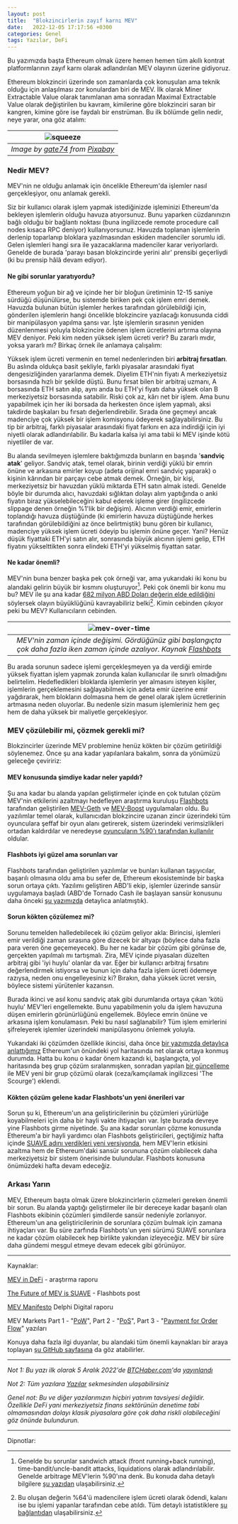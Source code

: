 ```yaml
---
layout: post
title:  "Blokzincirlerin zayıf karnı MEV"
date:   2022-12-05 17:17:56 +0300
categories: Genel
tags: Yazılar, DeFi
---
```


Bu yazımızda başta Ethereum olmak üzere hemen hemen tüm akıllı kontrat platformlarının zayıf karnı olarak adlandırılan MEV olayının üzerine gidiyoruz. 

Ethereum blokzinciri üzerinde son zamanlarda çok konuşulan ama teknik olduğu için anlaşılması zor konulardan biri de MEV. İlk olarak Miner Extractable Value olarak tanımlanan ama sonradan Maximal Extractable Value olarak değiştirilen bu kavram, kimilerine göre blokzinciri saran bir kangren, kimine göre ise faydalı bir enstrüman. Bu ilk bölümde gelin nedir, neye yarar, ona göz atalım: 

| ![squeeze](/assets/orange-gf9bfbc754_800.jpg)|
|:--:| 
| *Image by [gate74](https://pixabay.com/users/gate74-5942741/) from [Pixabay](https://pixabay.com/)*|

### Nedir MEV? 

MEV'nin ne olduğu anlamak için öncelikle Ethereum'da işlemler nasıl gerçekleşiyor, onu anlamak gerekli. 

Siz bir kullanıcı olarak işlem yapmak istediğinizde işleminizi Ethereum'da bekleyen işlemlerin olduğu havuza atıyorsunuz. Bunu yaparken cüzdanınızın bağlı olduğu bir bağlantı noktası (buna ingilizcede remote procedure call nodes kısaca RPC deniyor) kullanıyorsunuz. Havuzda toplanan işlemlerin derlenip toparlanıp bloklara yazılmasından eskiden madenciler sorumlu idi. Gelen işlemleri hangi sıra ile yazacaklarına madenciler karar veriyorlardı. Genelde de burada 'parayı basan blokzincirde yerini alır' prensibi geçerliydi (ki bu prensip hâlâ devam ediyor). 

#### Ne gibi sorunlar yaratıyordu?
Ethereum yoğun bir ağ ve içinde her bir bloğun üretiminin 12-15 saniye sürdüğü düşünülürse, bu sistemde biriken pek çok işlem emri demek. Havuzda bulunan bütün işlemler herkes tarafından görülebildiği için, gönderilen işlemlerin hangi öncelikle blokzincire yazılacağı konusunda ciddi bir manipülasyon yapılma şansı var. İşte işlemlerin sırasının yeniden düzenlenmesi yoluyla blokzincire ödenen işlem ücretlerini artırma olayına MEV deniyor. Peki kim neden yüksek işlem ücreti verir? Bu zararlı mıdır, yoksa yararlı mı? Birkaç örnek ile anlamaya çalışalım:

Yüksek işlem ücreti vermenin en temel nedenlerinden biri **arbitraj fırsatları**. Bu aslında oldukça basit şekliyle, farklı piyasalar arasındaki fiyat dengesizliğinden yararlanma demek. Diyelim ETH'nin fiyatı A merkeziyetsiz borsasında hızlı bir şekilde düştü. Bunu fırsat bilen bir arbitraj uzmanı, A borsasında ETH satın alıp,  aynı anda bu ETH'yi fiyatı daha yüksek olan B merkeziyetsiz borsasında satabilir. Riski çok az, kârı net bir işlem. Ama bunu yapabilmek için her iki borsada da herkesten önce işlem yapmalı, aksi takdirde başkaları bu fırsatı değerlendirebilir. Sırada öne geçmeyi ancak madenciye çok yüksek bir işlem komisyonu ödeyerek sağlayabilirsiniz. Bu tip bir arbitraj, farklı piyasalar arasındaki fiyat farkını en aza indirdiği için iyi niyetli olarak adlandırılabilir. Bu kadarla kalsa iyi ama tabii ki MEV işinde kötü niyetliler de var. 

Bu alanda sevilmeyen işlemlere baktığımızda bunların en başında '**sandviç atak**' geliyor. Sandviç atak, temel olarak, birinin verdiği yüklü bir emrin önüne ve arkasına emirler koyup (adeta orijinal emri sandviç yaparak) o kişinin kârından bir parçayı cebe atmak demek. Örneğin, bir kişi, merkeziyetsiz bir havuzdan yüklü miktarda ETH satın almak istedi. Genelde böyle bir durumda alıcı, havuzdaki sığlıktan dolayı alım yaptığında o anki fiyatın biraz yükselebileceğini kabul ederek işleme girer (ingilizcede slippage denen örneğin %1'lik bir değişim). Alıcının verdiği emir, emirlerin toplandığı havuza düştüğünde (ki emirlerin havuza düştüğünde herkes tarafından görülebildiğini az önce belirtmiştik) bunu gören bir kullanıcı, madenciye yüksek işlem ücreti ödeyip bu işlemin önüne geçer. Yani? Henüz düşük fiyattaki ETH'yi satın alır, sonrasında büyük alıcının işlemi gelip, ETH fiyatını yükselttikten sonra elindeki ETH'yi yükselmiş fiyattan satar.

#### Ne kadar önemli?
MEV'nin buna benzer başka pek çok örneği var, ama yukarıdaki iki konu bu alandaki gelirin büyük bir kısmını oluşturuyor[^1]. Peki çok önemli bir konu mu bu?  MEV ile şu ana kadar [682 milyon ABD Doları değerin elde edildiğini](https://explore.flashbots.net) söylersek olayın büyüklüğünü kavrayabiliriz belki[^2]. Kimin cebinden çıkıyor peki bu MEV? Kullanıcıların cebinden. 

| ![mev-over-time](/assets/mev-over-time_v3_800_.png)|
|:--:| 
| *MEV'nin zaman içinde değişimi. Gördüğünüz gibi başlangıçta çok daha fazla iken zaman içinde azalıyor. Kaynak [Flashbots](https://explore.flashbots.net)*|

Bu arada sorunun sadece işlemi gerçekleşmeyen ya da verdiği emirde yüksek fiyattan işlem yapmak zorunda kalan kullanıcılar ile sınırlı olmadığını belirtelim. Hedefledikleri bloklarda işlemlerin yer almasını isteyen kişiler, işlemlerin gerçeklemesini sağlayabilmek için adeta emir üzerine emir yağdırarak, hem blokların dolmasına hem de genel olarak işlem ücretlerinin artmasına neden oluyorlar. Bu nedenle sizin masum işlemleriniz hem geç hem de daha yüksek bir maliyetle gerçekleşiyor. 

### MEV çözülebilir mi, çözmek gerekli mi?

Blokzincirler üzerinde MEV problemine henüz kökten bir çözüm getirildiği söylenemez. Önce şu ana kadar yapılanlara bakalım, sonra da yönümüzü geleceğe çeviririz:

#### MEV konusunda şimdiye kadar neler yapıldı?

Şu ana kadar bu alanda yapılan geliştirmeler içinde en çok tutulan çözüm MEV'nin etkilerini azaltmayı hedefleyen araştırma kuruluşu [Flashbots](https://www.flashbots.net/) tarafından geliştirilen [MEV-Geth](https://github.com/flashbots/mev-geth) ve [MEV-Boost](https://github.com/flashbots/mev-boost/) uygulamaları oldu. Bu yazılımlar temel olarak, kullanıcıdan blokzincire uzanan zincir üzerindeki tüm oyunculara şeffaf bir oyun alanı getirerek, sistem üzerindeki verimsizlikleri ortadan kaldırdılar ve neredeyse [oyuncuların %90'ı tarafından kullanılır](https://explore.flashbots.net) oldular. 

#### Flashbots iyi güzel ama sorunları var

Flashbots tarafından geliştirilen yazılımlar ve bunları kullanan taşıyıcılar, başarılı olmasına oldu ama bu sefer de, Ethereum ekosisteminde bir başka sorun ortaya çıktı. Yazılımı geliştiren ABD'li ekip, işlemler üzerinde sansür uygulamaya başladı (ABD'de Tornado Cash ile başlayan sansür konusunu daha önceki [şu yazımızda](/genel/2022/08/31/Ethereum-sansure-nasil-tepki-verecek.html) detaylıca anlatmıştık). 

#### Sorun kökten çözülemez mi?
Sorunu temelden halledebilecek iki çözüm geliyor akla: Birincisi, işlemleri emir verildiği zaman sırasına göre dizecek bir altyapı (böylece daha fazla para veren öne geçemeyecek). Bu her ne kadar bir çözüm gibi görünse de, gerçekten yapılmalı mı tartışmalı. Zira, MEV içinde piyasaları düzelten arbitraj gibi 'iyi huylu' olanlar da var. Eğer bir kullanıcı arbitraj fırsatını değerlendirmek istiyorsa ve bunun için daha fazla işlem ücreti ödemeye razıysa, neden onu engelleyesiniz ki? Bırakın, daha yüksek ücret versin, böylece sistemi yürütenler kazansın. 

Burada ikinci ve asıl konu sandviç atak gibi durumlarıda ortaya çıkan 'kötü huylu' MEV'leri engellemekte. Bunu yapabilmenin yolu da işlem havuzuna düşen emirlerin görünürlüğünü engellemek. Böylece emrin önüne ve arkasına işlem konulamasın. Peki bu nasıl sağlanabilir? Tüm işlem emirlerini şifreleyerek işlemler üzerindeki manipülasyonu önlemek yoluyla.  

Yukarıdaki iki çözümden özellikle ikincisi, daha önce [bir yazımızda detaylıca anlattığımız](/genel/2022/09/30/ethereumun-gelecek-vizyonu-ne_v2.html) Ethereum'un önündeki yol haritasında net olarak ortaya konmuş durumda. Hatta bu konu o kadar önem kazandı ki, başlangıçta, yol haritasında beş grup çözüm sıralanmışken, sonradan yapılan [bir güncelleme](https://twitter.com/VitalikButerin/status/1588669782471368704?s=20&t=RqSWeroAk4yBbkp4hm85Hw) ile MEV yeni bir grup çözümü olarak (ceza/kamçılamak ingilizcesi 'The Scourge') eklendi.


#### Kökten çözüm gelene kadar Flashbots'un yeni önerileri var
Sorun şu ki, Ethereum'un ana geliştiricilerinin bu çözümleri yürürlüğe koyabilmeleri için daha bir hayli vakte ihtiyaçları var. İşte burada devreye yine Flashbots girme niyetinde. Şu ana kadar sorunları çözme konusunda Ethereum'a bir hayli yardımcı olan Flashbots geliştiricileri, geçtiğimiz hafta içinde [SUAVE adını verdikleri yeni versiyonda](https://writings.flashbots.net/the-future-of-mev-is-suave/), hem MEV'lerin etkisini azaltma hem de Ethereum'daki sansür sorununa çözüm olabilecek daha merkeziyetsiz bir sistem önerisinde bulundular.  Flashbots konusuna önümüzdeki hafta devam edeceğiz. 

### Arkası Yarın

MEV, Ethereum başta olmak üzere blokzincirlerin çözmeleri gereken önemli bir sorun. Bu alanda yaptığı geliştirmeler ile bir dereceye kadar başarılı olan Flashbots ekibinin çözümleri şimdilerde sansür nedeniyle zorlanıyor. Ethereum'un ana geliştiricilerinin de sorunlara çözüm bulmak için zamana ihtiyaçları var. Bu süre zarfında Flashbots'un yeni sürümü SUAVE sorunlara ne kadar çözüm olabilecek hep birlikte yakından izleyeceğiz. MEV bir süre daha gündemi meşgul etmeye devam edecek gibi görünüyor. 

---

Kaynaklar:

[MEV in DeFi](https://etherworld.co/2022/04/05/mev-research-report/#section111) - araştırma raporu 

[The Future of MEV is SUAVE](https://writings.flashbots.net/the-future-of-mev-is-suave/)  - Flashbots post

[MEV Manifesto](https://members.delphidigital.io/reports/mev-manifesto) Delphi Digital raporu

MEV Markets Part 1 - "[PoW](https://mirror.xyz/0xshittrader.eth/WiV8DM3I6abNMVsXf-DqioYb2NglnfjmM-zSsw2ruG8)",  Part 2 - "[PoS](https://mirror.xyz/0xshittrader.eth/c6J_PCK87K3joTWmLEtG6qVN6BFXLBZxQniReYSEjLI)",  Part 3 - "[Payment for Order Flow](https://mirror.xyz/0xshittrader.eth/f2VSuoZ91vAbCv82MtWM-Gosyf_DeUXfPlDx3EYV3RM)" yazıları

Konuya daha fazla ilgi duyanlar, bu alandaki tüm önemli kaynakları bir araya toplayan [şu GitHub sayfasına](https://github.com/0xemperor/Awesome-MEV) da göz atabilirler. 

---


*Not 1: Bu yazı ilk olarak 5 Aralık 2022'de [BTCHaber.com](https://www.btchaber.com/)'da [yayınlandı](https://www.btchaber.com/blokzincirlerin-zayif-karni-mev/)*

*Not 2: Tüm yazılara [Yazılar](/articles/) sekmesinden ulaşabilirsiniz*

*Genel not: Bu ve diğer yazılarımızın hiçbiri yatırım tavsiyesi değildir. Özellikle DeFi yani merkeziyetsiz finans sektörünün denetime tabi olmamasından dolayı klasik piyasalara göre çok daha riskli olabileceğini göz önünde bulundurun.*

---

Dipnotlar:



[^1]: Genelde bu sorunlar sandwich attack (front running+back running), time-bandit/uncle-bandit attacks, liquidations olarak adlandırılabilir. Genelde arbitrage MEV'lerin %90'ına denk. Bu konuda daha detaylı bilgilere [şu yazıdan](https://etherworld.co/2022/04/05/mev-research-report/) ulaşabilirsiniz. 

[^2]: Bu oluşan değerin %64'ü madencilere işlem ücreti olarak ödendi, kalanı ise bu işlemi yapanlar tarafından cebe atıldı. Tüm detaylı istatistiklere [şu bağlantıdan](https://explore.flashbots.net) ulaşabilirsiniz. 
